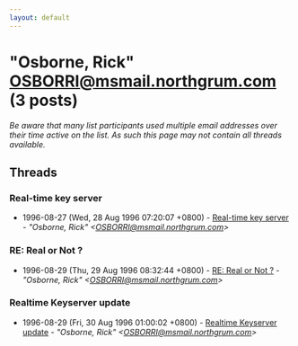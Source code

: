 ```yaml
---
layout: default
---
```


# "Osborne, Rick" <OSBORRI@msmail.northgrum.com> (3 posts)

_Be aware that many list participants used multiple email addresses over their time active on the list. As such this page may not contain all threads available._

## Threads

### Real-time key server
+ 1996-08-27 (Wed, 28 Aug 1996 07:20:07 +0800) - [Real-time key server](/archive/1996/08/47240c07878af46bd722ebcb5088c0756027fd6dad9c6770f1c415de698667df) - _"Osborne, Rick" \<OSBORRI@msmail.northgrum.com\>_

### RE: Real or Not ?
+ 1996-08-29 (Thu, 29 Aug 1996 08:32:44 +0800) - [RE: Real or Not ?](/archive/1996/08/109c931e587435f3c212977cb0f0307699536b1397e3c6ce5fb6dd8fcab94b5b) - _"Osborne, Rick" \<OSBORRI@msmail.northgrum.com\>_

### Realtime Keyserver update
+ 1996-08-29 (Fri, 30 Aug 1996 01:00:02 +0800) - [Realtime Keyserver update](/archive/1996/08/68a1e41b67b18ea506e9d254159114c9add2e0f9289905626ce0e46a2ffb1539) - _"Osborne, Rick" \<OSBORRI@msmail.northgrum.com\>_

